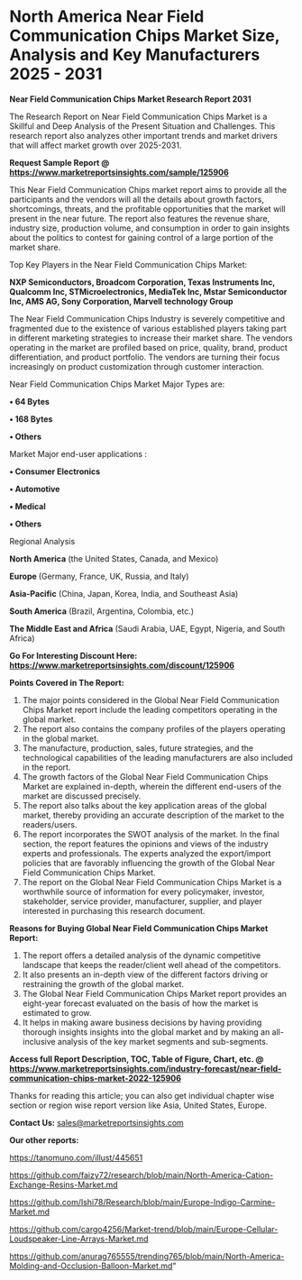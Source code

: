 # North America Near Field Communication Chips Market Size, Analysis and Key Manufacturers 2025 - 2031

<strong>Near Field Communication Chips Market Research Report 2031</strong>

The Research Report on Near Field Communication Chips Market is a Skillful and Deep Analysis of the Present Situation and Challenges. This research report also analyzes other important trends and market drivers that will affect market growth over 2025-2031.

<strong>Request Sample Report @ <a href=https://www.marketreportsinsights.com/sample/125906>https://www.marketreportsinsights.com/sample/125906</a></strong>

This Near Field Communication Chips market report aims to provide all the participants and the vendors will all the details about growth factors, shortcomings, threats, and the profitable opportunities that the market will present in the near future. The report also features the revenue share, industry size, production volume, and consumption in order to gain insights about the politics to contest for gaining control of a large portion of the market share.

Top Key Players in the Near Field Communication Chips Market:

<strong>NXP Semiconductors, Broadcom Corporation, Texas Instruments Inc, Qualcomm Inc, STMicroelectronics, MediaTek Inc, Mstar Semiconductor Inc, AMS AG, Sony Corporation, Marvell technology Group</strong>

The Near Field Communication Chips Industry is severely competitive and fragmented due to the existence of various established players taking part in different marketing strategies to increase their market share. The vendors operating in the market are profiled based on price, quality, brand, product differentiation, and product portfolio. The vendors are turning their focus increasingly on product customization through customer interaction.

Near Field Communication Chips Market Major Types are:

<strong>• 64 Bytes

• 168 Bytes

• Others</strong>

Market Major end-user applications :

<strong>• Consumer Electronics

• Automotive

• Medical

• Others</strong>

Regional Analysis

</u><strong><b>North America</b></strong> (the United States, Canada, and Mexico)

<strong><b>Europe </b></strong>(Germany, France, UK, Russia, and Italy)

<strong><b>Asia-Pacific</b></strong> (China, Japan, Korea, India, and Southeast Asia)

<strong><b>South America</b></strong> (Brazil, Argentina, Colombia, etc.)

<strong><b>The Middle East and Africa</b></strong> (Saudi Arabia, UAE, Egypt, Nigeria, and South Africa)

<strong>Go For Interesting Discount Here: <a href=https://www.marketreportsinsights.com/discount/125906>https://www.marketreportsinsights.com/discount/125906</a></strong>

<strong>Points Covered in The Report:</strong>
<ol>
  <li>The major points considered in the Global Near Field Communication Chips Market report include the leading competitors operating in the global market.</li>
  <li>The report also contains the company profiles of the players operating in the global market.</li>
  <li>The manufacture, production, sales, future strategies, and the technological capabilities of the leading manufacturers are also included in the report.</li>
  <li>The growth factors of the Global Near Field Communication Chips Market are explained in-depth, wherein the different end-users of the market are discussed precisely.</li>
  <li>The report also talks about the key application areas of the global market, thereby providing an accurate description of the market to the readers/users.</li>
  <li>The report incorporates the SWOT analysis of the market. In the final section, the report features the opinions and views of the industry experts and professionals. The experts analyzed the export/import policies that are favorably influencing the growth of the Global Near Field Communication Chips Market.</li>
  <li>The report on the Global Near Field Communication Chips Market is a worthwhile source of information for every policymaker, investor, stakeholder, service provider, manufacturer, supplier, and player interested in purchasing this research document.</li>
</ol>
<strong>Reasons for Buying Global Near Field Communication Chips Market Report:</strong>

<ol>
  <li>The report offers a detailed analysis of the dynamic competitive landscape that keeps the reader/client well ahead of the competitors.</li>
  <li>It also presents an in-depth view of the different factors driving or restraining the growth of the global market.</li>
  <li>The Global Near Field Communication Chips Market report provides an eight-year forecast evaluated on the basis of how the market is estimated to grow.</li>
  <li>It helps in making aware business decisions by having providing thorough insights insights into the global market and by making an all-inclusive analysis of the key market segments and sub-segments.</li>
</ol>
<strong>Access full Report Description, TOC, Table of Figure, Chart, etc. @ <a href=https://www.marketreportsinsights.com/industry-forecast/near-field-communication-chips-market-2022-125906>https://www.marketreportsinsights.com/industry-forecast/near-field-communication-chips-market-2022-125906</a></strong>


Thanks for reading this article; you can also get individual chapter wise section or region wise report version like Asia, United States, Europe.

<strong>Contact Us:</strong>
sales@marketreportsinsights.com

<strong>Our other reports:</strong>

<a href=https://tanomuno.com/illust/445651>https://tanomuno.com/illust/445651</a>

<a href=https://github.com/faizy72/research/blob/main/North-America-Cation-Exchange-Resins-Market.md>https://github.com/faizy72/research/blob/main/North-America-Cation-Exchange-Resins-Market.md</a>

<a href=https://github.com/Ishi78/Research/blob/main/Europe-Indigo-Carmine-Market.md>https://github.com/Ishi78/Research/blob/main/Europe-Indigo-Carmine-Market.md</a>

<a href=https://github.com/cargo4256/Market-trend/blob/main/Europe-Cellular-Loudspeaker-Line-Arrays-Market.md>https://github.com/cargo4256/Market-trend/blob/main/Europe-Cellular-Loudspeaker-Line-Arrays-Market.md</a>

<a href=https://github.com/anurag765555/trending765/blob/main/North-America-Molding-and-Occlusion-Balloon-Market.md>https://github.com/anurag765555/trending765/blob/main/North-America-Molding-and-Occlusion-Balloon-Market.md</a>"
